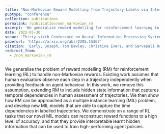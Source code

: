 ```yaml
---
title: "Non-Markovian Reward Modelling from Trajectory Labels via Interpretable Multiple Instance Learning"
pubtype: "conference"
collection: publications
permalink: /publication/non_markovian_rm
excerpt: 'We generalise reward modelling for reinforcement learning to handle non-Markovian rewards, and propose new interpretable multiple instance learning models for this problem.'
date: 2022-05-30
venue: 'Thirty-sixth Conference on Neural Information Processing Systems (NeurIPS 2022)'
paperurl: 'https://arxiv.org/abs/2205.15367'
citation: 'Early, Joseph, Tom Bewley, Christine Evers, and Sarvapali Ramchurn. &quot;Non-Markovian Reward Modelling from Trajectory Labels via Interpretable Multiple Instance Learning&quot; <i>Proc. of the Thirty-sixth Conference on Neural Information Processing Systems (NeurIPS 2022)</i>. 2022.'
redirect_from: 
  - /non_markovian_rm
---
```

We generalise the problem of reward modelling (RM) for reinforcement learning (RL) to handle non-Markovian rewards. Existing work assumes that human evaluators observe each step in a trajectory independently when providing feedback on agent behaviour. In this work, we remove this assumption, extending RM to include hidden state information that captures temporal dependencies in human assessment of trajectories. We then show how RM can be approached as a multiple instance learning (MIL) problem, and develop new MIL models that are able to capture the time dependencies in labelled trajectories. We demonstrate on a range of RL tasks that our novel MIL models can reconstruct reward functions to a high level of accuracy, and that they provide interpretable learnt hidden information that can be used to train high-performing agent policies.
